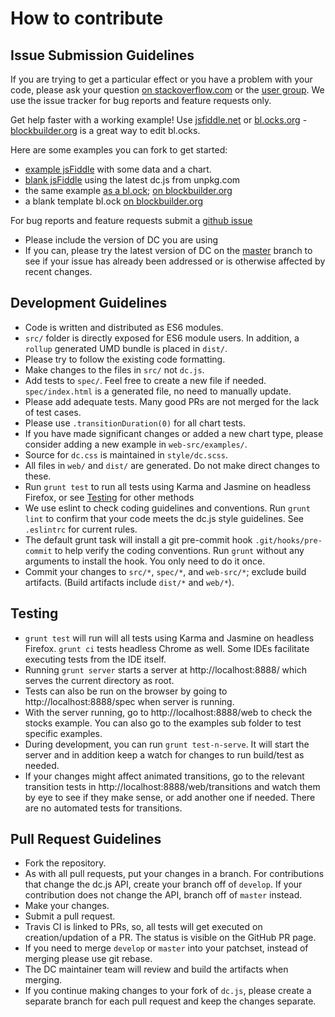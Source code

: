 # How to contribute

## Issue Submission Guidelines

If you are trying to get a particular effect or you have a problem with your code, please ask your question [on stackoverflow.com](http://stackoverflow.com/questions/tagged/dc.js) or the [user group](https://groups.google.com/forum/?fromgroups#!forum/dc-js-user-group). We use the issue tracker for bug reports and feature requests only.

Get help faster with a working example! Use [jsfiddle.net](http://jsfiddle.net) or [bl.ocks.org](http://bl.ocks.org) - [blockbuilder.org](http://blockbuilder.org/) is a great way to edit bl.ocks.

Here are some examples you can fork to get started:
  * [example jsFiddle](https://jsfiddle.net/gordonwoodhull/raxxxmk1/) with some data and a chart.
  * [blank jsFiddle](https://jsfiddle.net/gordonwoodhull/ckf3d2cv/) using the latest dc.js from unpkg.com
  * the same example [as a bl.ock](http://bl.ocks.org/gordonwoodhull/ecce8e32d64c662cffd5); [on blockbuilder.org](http://blockbuilder.org/gordonwoodhull/ecce8e32d64c662cffd5)
  * a blank template bl.ock [on blockbuilder.org](http://blockbuilder.org/gordonwoodhull/9ab997c9a8d7d3380364)

For bug reports and feature requests submit a [github issue](http://github.com/dc-js/dc.js/issues)
  * Please include the version of DC you are using
  * If you can, please try the latest version of DC on the [master](https://raw.github.com/dc-js/dc.js/master/dc.js) branch to see if your issue has already been addressed or is otherwise affected by recent changes.

## Development Guidelines

* Code is written and distributed as ES6 modules.
* `src/` folder is directly exposed for ES6 module users.
  In addition, a `rollup` generated UMD bundle is placed in `dist/`.
* Please try to follow the existing code formatting.
* Make changes to the files in `src/` not `dc.js`.
* Add tests to `spec/`. Feel free to create a new file if needed.
  `spec/index.html` is a generated file, no need to manually update.
* Please add adequate tests. Many good PRs are not merged for the
  lack of test cases.
* Please use `.transitionDuration(0)` for all chart tests.
* If you have made significant changes or added a new chart type,
  please consider adding a new example in `web-src/examples/`.
* Source for `dc.css` is maintained in `style/dc.scss`.
* All files in `web/` and `dist/` are generated.
  Do not make direct changes to these.
* Run `grunt test` to run all tests using Karma and Jasmine on headless Firefox,
  or see [Testing](#Testing) for other methods
* We use eslint to check coding guidelines and conventions.
  Run `grunt lint` to confirm that your code meets the dc.js style guidelines.
  See `.eslintrc` for current rules.
* The default grunt task will install a git pre-commit hook
  `.git/hooks/pre-commit` to help verify the coding conventions.
  Run `grunt` without any arguments to install the hook.
  You only need to do it once.
* Commit your changes to `src/*`, `spec/*`, and `web-src/*`; exclude build artifacts.
  (Build artifacts include `dist/*` and `web/*`).

## Testing
* `grunt test` will run will all tests using Karma and Jasmine on headless Firefox.
  `grunt ci` tests headless Chrome as well.
  Some IDEs facilitate executing tests from the IDE itself.
* Running `grunt server` starts a server at http://localhost:8888/ which serves
  the current directory as root.
* Tests can also be run on the browser by going to http://localhost:8888/spec when
  server is running.
* With the server running, go to http://localhost:8888/web to check the stocks example.
  You can also go to the examples sub folder to test specific examples.
* During development, you can run `grunt test-n-serve`.
  It will start the server and in addition keep a watch for changes to
  run build/test as needed.
* If your changes might affect animated transitions,
  go to the relevant transition tests in
  http://localhost:8888/web/transitions and watch them by eye to see if they make
  sense, or add another one if needed. There are no automated tests for transitions.

## Pull Request Guidelines

* Fork the repository.
* As with all pull requests, put your changes in a branch.
  For contributions that change the dc.js API, create your branch off of `develop`.
  If your contribution does not change the API, branch off of `master` instead.
* Make your changes.
* Submit a pull request.
* Travis CI is linked to PRs, so, all tests will get executed on creation/updation of a PR.
  The status is visible on the GitHub PR page.
* If you need to merge `develop` or `master` into your patchset,
  instead of merging please use git rebase.
* The DC maintainer team will review and build the artifacts when merging.
* If you continue making changes to your fork of `dc.js`,
  please create a separate branch for each pull request and keep the changes separate.
